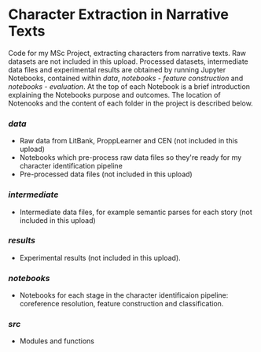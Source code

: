 # Character Extraction in Narrative Texts
Code for my MSc Project, extracting characters from narrative texts. Raw datasets are not included in this upload. Processed datasets, intermediate data files and experimental results are obtained by running Jupyter Notebooks, contained within *data*, *notebooks - feature construction* and *notebooks - evaluation*. At the top of each Notebook is a brief introduction explaining the Notebooks purpose and outcomes. The location of Notenooks and the content of each folder in the project is described below. 

### *data*
- Raw data from LitBank, ProppLearner and CEN (not included in this upload)
- Notebooks which pre-process raw data files so they're ready for my character identification pipeline
- Pre-processed data files (not included in this upload)

### *intermediate*
- Intermediate data files, for example semantic parses for each story (not included in this upload)

### *results*
- Experimental results (not included in this upload).

### *notebooks*
- Notebooks for each stage in the character identificaion pipeline: coreference resolution, feature construction and classification.

### *src*
- Modules and functions 
